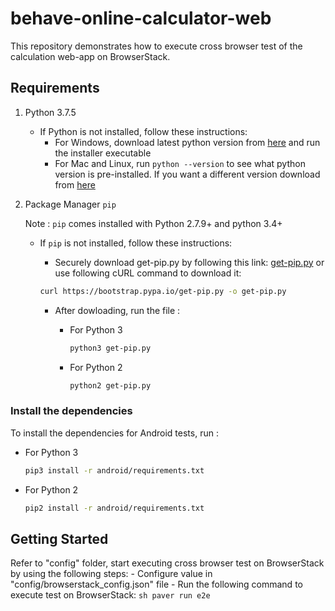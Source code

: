 # behave-online-calculator-web

This repository demonstrates how to execute cross browser test of the calculation web-app on BrowserStack.


## Requirements

1. Python 3.7.5

    - If Python is not installed, follow these instructions:
        - For Windows, download latest python version from [here](https://www.python.org/downloads/windows/) and run the installer executable
        - For Mac and Linux, run `python --version` to see what python version is pre-installed. If you want a different version download from [here](https://www.python.org/downloads/)

2. Package Manager `pip`

    Note : `pip` comes installed with Python 2.7.9+ and python 3.4+

    - If `pip` is not installed, follow these instructions:
        - Securely download get-pip.py by following this link: [get-pip.py](https://bootstrap.pypa.io/get-pip.py) or use following cURL command to download it:

        ```sh
        curl https://bootstrap.pypa.io/get-pip.py -o get-pip.py
        ```

        - After dowloading, run the file :

            - For Python 3

                ```sh
                python3 get-pip.py
                ```

            - For Python 2

                ```sh
                python2 get-pip.py
                ```



### Install the dependencies

To install the dependencies for Android tests, run :

- For Python 3

    ```sh
    pip3 install -r android/requirements.txt
    ```

- For Python 2

    ```sh
    pip2 install -r android/requirements.txt
    ```



## Getting Started

Refer to "config" folder, start executing cross browser test on BrowserStack by using the following steps:
    - Configure value in "config/browserstack_config.json" file
    - Run the following command to execute test on BrowserStack:
        ```sh
        paver run e2e
        ```